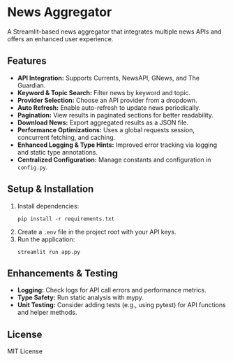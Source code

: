 # News Aggregator

A Streamlit-based news aggregator that integrates multiple news APIs and offers an enhanced user experience.

## Features
- **API Integration:** Supports Currents, NewsAPI, GNews, and The Guardian.
- **Keyword & Topic Search:** Filter news by keyword and topic.
- **Provider Selection:** Choose an API provider from a dropdown.
- **Auto Refresh:** Enable auto-refresh to update news periodically.
- **Pagination:** View results in paginated sections for better readability.
- **Download News:** Export aggregated results as a JSON file.
- **Performance Optimizations:** Uses a global requests session, concurrent fetching, and caching.
- **Enhanced Logging & Type Hints:** Improved error tracking via logging and static type annotations.
- **Centralized Configuration:** Manage constants and configuration in `config.py`.

## Setup & Installation
1. Install dependencies:
   ```
   pip install -r requirements.txt
   ```
2. Create a `.env` file in the project root with your API keys.
3. Run the application:
   ```
   streamlit run app.py
   ```

## Enhancements & Testing
- **Logging:** Check logs for API call errors and performance metrics.
- **Type Safety:** Run static analysis with mypy.
- **Unit Testing:** Consider adding tests (e.g., using pytest) for API functions and helper methods.

## License
MIT License
